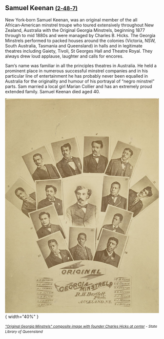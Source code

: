 ## Samuel Keenan <small>[(2‑48‑7)](https://brisbane.discovereverafter.com/profile/31692521 "Go to Memorial Information" )</small>

New York‑born Samuel Keenan, was an original member of the all African‑American minstrel troupe who toured extensively throughout New Zealand, Australia with the Original Georgia Minstrels, beginning 1877 through to mid 1880s and were managed by Charles B. Hicks. The Georgia Minstrels performed to packed houses around the colonies (Victoria, NSW, South Australia, Tasmania and Queensland) in halls and in legitimate theatres including Gaiety, Tivoli, St Georges Hall and Theatre Royal. They always drew loud applause, laughter and calls for encores. 

Sam‘s name was familiar in all the principles theatres in Australia. He held a prominent place in numerous successful minstrel companies and in his particular line of entertainment he has probably never been equalled in Australia for the originality and humour of his portrayal of “negro minstrel” parts. Sam married a local girl Marian Collier and has an extremely proud extended family. Samuel Keenan died aged 40.

!["Original Georgia Minstrels" composite image with founder Charles Hicks at center](../assets/original-georgia-minstrels.jpg){ width="40%" }  

*<small>["Original Georgia Minstrels" composite image with founder Charles Hicks at center](https://en.wikipedia.org/wiki/Brooker_and_Clayton%27s_Georgia_Minstrels) - State Library of Queensland </small>* 
